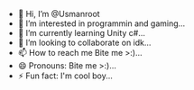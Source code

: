 - 👋 Hi, I’m @Usmanroot
- 👀 I’m interested in programmin and gaming...
- 🌱 I’m currently learning Unity c#...
- 💞️ I’m looking to collaborate on idk...
- 📫 How to reach me Bite me >:)...
- 😄 Pronouns: Bite me >:)...
- ⚡ Fun fact: I'm cool boy...

<!---
Usmanroot/Usmanroot is a ✨ special ✨ repository because its `README.md` (this file) appears on your GitHub profile.
You can click the Preview link to take a look at your changes.
--->

